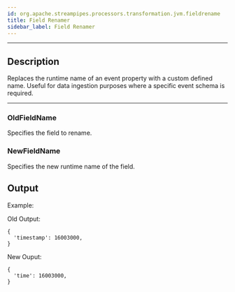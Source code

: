 ```yaml
---
id: org.apache.streampipes.processors.transformation.jvm.fieldrename
title: Field Renamer
sidebar_label: Field Renamer
---
```


<!--
  ~ Licensed to the Apache Software Foundation (ASF) under one or more
  ~ contributor license agreements.  See the NOTICE file distributed with
  ~ this work for additional information regarding copyright ownership.
  ~ The ASF licenses this file to You under the Apache License, Version 2.0
  ~ (the "License"); you may not use this file except in compliance with
  ~ the License.  You may obtain a copy of the License at
  ~
  ~    http://www.apache.org/licenses/LICENSE-2.0
  ~
  ~ Unless required by applicable law or agreed to in writing, software
  ~ distributed under the License is distributed on an "AS IS" BASIS,
  ~ WITHOUT WARRANTIES OR CONDITIONS OF ANY KIND, either express or implied.
  ~ See the License for the specific language governing permissions and
  ~ limitations under the License.
  ~
  -->




***

## Description

Replaces the runtime name of an event property with a custom defined name.
Useful for data ingestion purposes where a specific event schema is required.


***

### OldFieldName
Specifies the field to rename.

### NewFieldName
Specifies the new runtime name of the field.

## Output
Example:

Old Output:
```
{
  'timestamp': 16003000,
}
```

New Ouput:
```
{
  'time': 16003000,
}
```